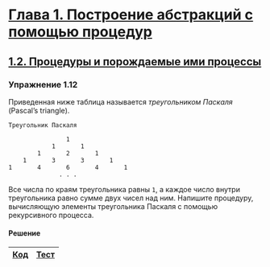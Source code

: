 # [Глава 1. Построение абстракций с помощью процедур](index.md#Глава-1-Построение-абстракций-с-помощью-процедур)
## [1.2. Процедуры и порождаемые ими процессы](index.md#12-Процедуры-и-порождаемые-ими-процессы)

### Упражнение 1.12
Приведенная ниже таблица называется _треугольником Паскаля_ (Pascal’s triangle).

```
Треугольник Паскаля

                1               
            1       1
        1       2       1
    1       3       3       1
1       4       6       4       1
              . . .
```

Все числа по краям треугольника равны `1`, а каждое число внутри треугольника
равно сумме двух чисел над ним. Напишите процедуру, вычисляющую элементы
треугольника Паскаля с помощью рекурсивного процесса.

#### Решение

[Код](../../src/chapter01/exercise_1_12.rkt) | [Тест](../../test/chapter01/test_exercise_1_12.rkt)
--- | ---
